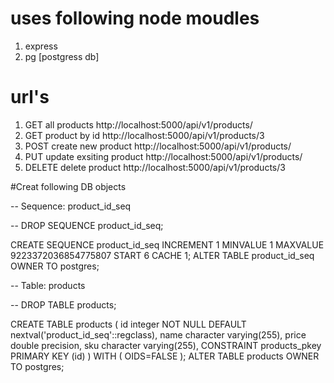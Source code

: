 # uses following node moudles

1. express
2. pg [postgress db]

# url's 
1. GET all products  http://localhost:5000/api/v1/products/
2. GET product by id http://localhost:5000/api/v1/products/3
3. POST create new product http://localhost:5000/api/v1/products/
4. PUT update exsiting product http://localhost:5000/api/v1/products/
5. DELETE delete product http://localhost:5000/api/v1/products/3


#Creat following DB objects


-- Sequence: product_id_seq

-- DROP SEQUENCE product_id_seq;

CREATE SEQUENCE product_id_seq
  INCREMENT 1
  MINVALUE 1
  MAXVALUE 9223372036854775807
  START 6
  CACHE 1;
ALTER TABLE product_id_seq
  OWNER TO postgres;




-- Table: products

-- DROP TABLE products;

CREATE TABLE products
(
  id integer NOT NULL DEFAULT nextval('product_id_seq'::regclass),
  name character varying(255),
  price double precision,
  sku character varying(255),
  CONSTRAINT products_pkey PRIMARY KEY (id)
)
WITH (
  OIDS=FALSE
);
ALTER TABLE products
  OWNER TO postgres;
